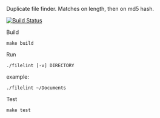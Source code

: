 Duplicate file finder. Matches on length, then on md5 hash.

[![Build Status](https://travis-ci.org/jamesrr39/filelint.svg?branch=master)](https://travis-ci.org/jamesrr39/filelint)

Build

    make build

Run

    ./filelint [-v] DIRECTORY

example:

    ./filelint ~/Documents

Test

    make test
